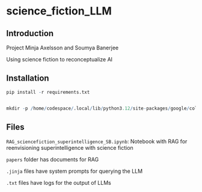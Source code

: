 # science_fiction_LLM


## Introduction

Project Minja Axelsson and Soumya Banerjee

Using science fiction to reconceptualize AI

## Installation

```R
pip install -r requirements.txt


mkdir -p /home/codespace/.local/lib/python3.12/site-packages/google/colab

```

## Files

`RAG_sciencefiction_superintelligence_SB.ipynb`: Notebook with RAG for reenvisioning superintelligence with science fiction

`papers` folder has documents for RAG

`.jinja` files have system prompts for querying the LLM

`.txt` files have logs for the output of LLMs

